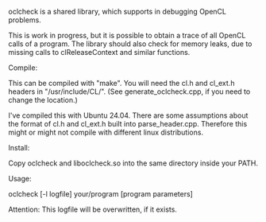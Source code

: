 oclcheck is a shared library, which supports in debugging OpenCL problems.

This is work in progress, but it is possible to obtain a trace of all
OpenCL calls of a program. The library should also check for memory
leaks, due to missing calls to clReleaseContext and similar functions.


Compile:

This can be compiled with "make". You will need the cl.h and cl\_ext.h
headers in "/usr/include/CL/". (See generate\_oclcheck.cpp, if you need to
change the location.)

I've compiled this with Ubuntu 24.04. There are some assumptions about
the format of cl.h and cl\_ext.h built into parse\_header.cpp. Therefore
this might or might not compile with different linux distributions.


Install:

Copy oclcheck and liboclcheck.so into the same directory inside your
PATH.


Usage:

oclcheck [-l logfile] your/program [program parameters]

Attention: This logfile will be overwritten, if it exists.
